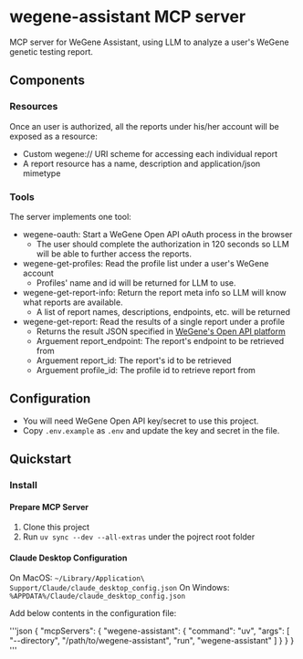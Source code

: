 # wegene-assistant MCP server

MCP server for WeGene Assistant, using LLM to analyze a user's WeGene genetic testing report.

## Components

### Resources

Once an user is authorized, all the reports under his/her account will be exposed as a resource:
- Custom wegene:// URI scheme for accessing each individual report
- A report resource has a name, description and application/json mimetype


### Tools

The server implements one tool:
- wegene-oauth: Start a WeGene Open API oAuth process in the browser
  - The user should complete the authorization in 120 seconds so LLM will be able to further access the reports.
- wegene-get-profiles: Read the profile list under a user's WeGene account
  - Profiles' name and id will be returned for LLM to use.
- wegene-get-report-info: Return the report meta info so LLM will know what reports are available.
  - A list of report names, descriptions, endpoints, etc. will be returned
- wegene-get-report: Read the results of a single report under a profile
  - Returns the result JSON specified in [WeGene's Open API platform](https://api.wegene.com)
  - Arguement report_endpoint: The report's endpoint to be retrieved from
  - Arguement report_id: The report's id to be retrieved
  - Arguement profile_id: The profile id to retrieve report from

## Configuration

- You will need WeGene Open API key/secret to use this project.
- Copy `.env.example` as `.env` and update the key and secret in the file.

## Quickstart

### Install

#### Prepare MCP Server

1. Clone this project
2. Run `uv sync --dev --all-extras` under the pojrect root folder

#### Claude Desktop Configuration

On MacOS: `~/Library/Application\ Support/Claude/claude_desktop_config.json`
On Windows: `%APPDATA%/Claude/claude_desktop_config.json`

Add below contents in the configuration file:

'''json
{
  "mcpServers": {
    "wegene-assistant": {
      "command": "uv",
      "args": [
        "--directory",
        "/path/to/wegene-assistant",
        "run",
        "wegene-assistant"
      ]
    }
  }
}
'''